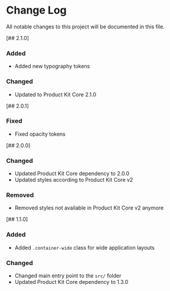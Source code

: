 # Change Log

All notable changes to this project will be documented in this file.

[## 2.1.0]

### Added
- Added new typography tokens

### Changed
- Updated to Product Kit Core 2.1.0

[## 2.0.1]

### Fixed
- Fixed opacity tokens

[## 2.0.0]

### Changed
- Updated Product Kit Core dependency to 2.0.0
- Updated styles according to Product Kit Core v2

### Removed
- Removed styles not available in Product Kit Core v2 anymore

[## 1.1.0]

### Added
- Added `.container-wide` class for wide application layouts

### Changed
- Changed main entry point to the `src/` folder
- Updated Product Kit Core dependency to 1.3.0

